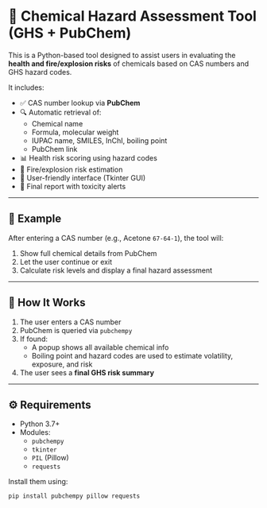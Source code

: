 # 🧪 Chemical Hazard Assessment Tool (GHS + PubChem)

This is a Python-based tool designed to assist users in evaluating the **health and fire/explosion risks** of chemicals based on CAS numbers and GHS hazard codes.

It includes:

- ✅ CAS number lookup via **PubChem**
- 🔍 Automatic retrieval of:
  - Chemical name
  - Formula, molecular weight
  - IUPAC name, SMILES, InChI, boiling point
  - PubChem link
- 📊 Health risk scoring using hazard codes
- 🧨 Fire/explosion risk estimation
- 🧠 User-friendly interface (Tkinter GUI)
- 🔗 Final report with toxicity alerts

---

## 📸 Example

After entering a CAS number (e.g., Acetone `67-64-1`), the tool will:

1. Show full chemical details from PubChem  
2. Let the user continue or exit  
3. Calculate risk levels and display a final hazard assessment

---

## 🧠 How It Works

1. The user enters a CAS number
2. PubChem is queried via `pubchempy`
3. If found:
   - A popup shows all available chemical info
   - Boiling point and hazard codes are used to estimate volatility, exposure, and risk
4. The user sees a **final GHS risk summary**

---

## ⚙️ Requirements

- Python 3.7+
- Modules:
  - `pubchempy`
  - `tkinter`
  - `PIL` (Pillow)
  - `requests`

Install them using:

```bash
pip install pubchempy pillow requests
